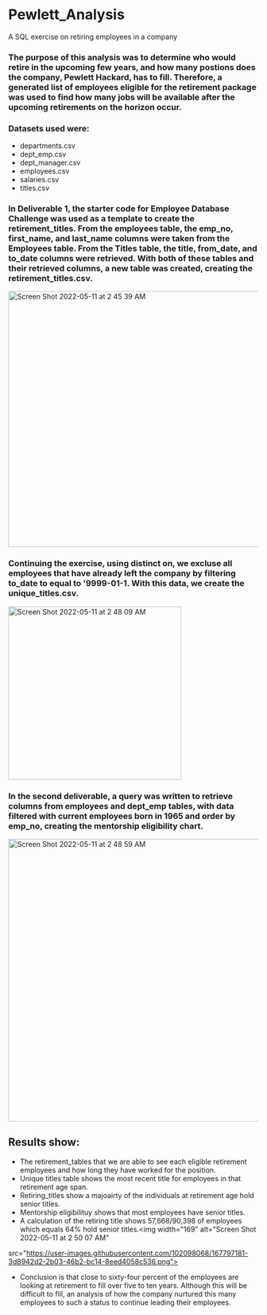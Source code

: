 # Pewlett_Analysis
A SQL exercise on retiring employees in a company


### The purpose of this analysis was to determine who would retire in the upcoming few years, and how many postions does the company, Pewlett Hackard, has to fill. Therefore, a generated list of employees eligible for the retirement package was used to find how many jobs will be available after the upcoming retirements on the horizon occur.

### Datasets used were: 
* departments.csv 
* dept_emp.csv 
* dept_manager.csv
* employees.csv
* salaries.csv
* titles.csv

### In Deliverable 1, the starter code for Employee Database Challenge was used as a template to create the retirement_titles. From the employees table, the emp_no, first_name, and last_name columns were taken from the Employees table. From the Titles table, the title, from_date, and to_date columns were retrieved. With both of these tables and their retrieved columns, a new table was created, creating the retirement_titles.csv. 
<img width="514" alt="Screen Shot 2022-05-11 at 2 45 39 AM" src="https://user-images.githubusercontent.com/102098068/167796475-d7550ad1-bb0d-4b58-b72c-a55449d7d574.png">

### Continuing the exercise, using distinct on, we excluse all employees that have already left the company by filtering to_date to equal to '9999-01-1. With this data, we create the unique_titles.csv. 
<img width="348" alt="Screen Shot 2022-05-11 at 2 48 09 AM" src="https://user-images.githubusercontent.com/102098068/167796741-ca6e00d7-0f86-4bb7-864c-fa6ec20e51c2.png">

### In the second deliverable, a query was written to retrieve columns from employees and dept_emp tables, with data filtered with current employees born in 1965 and order by emp_no, creating the mentorship eligibility chart.
<img width="568" alt="Screen Shot 2022-05-11 at 2 48 59 AM" src="https://user-images.githubusercontent.com/102098068/167796961-3060c1a2-5daf-4a80-8a47-a99300f4bd5a.png">

## Results show: 
* The retirement_tables that we are able to see each eligible retirement employees and how long they have worked for the position. 
* Unique titles table shows the most recent title for employees in that retirement age span.
* Retiring_titles show a majoairty of the individuals at retirement age hold senior titles. 
* Mentorship eligibilituy shows that most employees have senior titles. 
* A calculation of the retiring title shows 57,668/90,398 of employees which equals 64% hold senior titles.<img width="169" alt="Screen Shot 2022-05-11 at 2 50 07 AM" 

src="https://user-images.githubusercontent.com/102098068/167797181-3d8942d2-2b03-46b2-bc14-8eed4058c536.png">

* Conclusion is that close to sixty-four percent of the employees are looking at retirement to fill over five to ten years. Although this will be difficult to fill, an analysis of how the company nurtured this many employees to such a status to continue leading their employees. 
